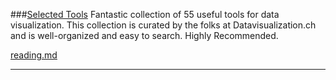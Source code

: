 



###[Selected Tools](http://selection.datavisualization.ch/?utm_campaign=Data_Elixir_32&utm_medium=email&utm_source=Data%2bElixir)
Fantastic collection of 55 useful tools for data visualization. This collection is curated by the folks at Datavisualization.ch and is well-organized and easy to search. Highly Recommended.

[reading.md](reading.md)

-----
